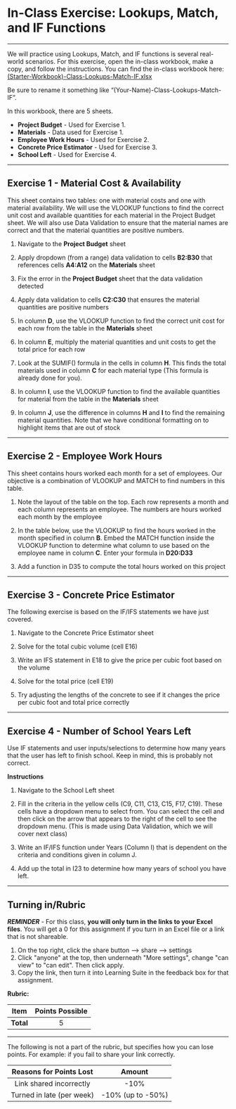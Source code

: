 # In-Class Exercise: Lookups, Match, and IF Functions

---

We will practice using Lookups, Match, and IF functions is several real-world scenarios. For this exercise, open the in-class workbook, make a copy, and follow the instructions.
You can find the in-class workbook here: [(Starter-Workbook)-Class-Lookups-Match-IF.xlsx](%28Starter-Workbook%29-Class-Lookups-Match-IF.xlsx)

Be sure to rename it something like “(Your-Name)-Class-Lookups-Match-IF”.

In this workbook, there are 5 sheets.

- **Project Budget** - Used for Exercise 1. 
- **Materials** - Data used for Exercise 1.
- **Employee Work Hours** - Used for Exercise 2.
- **Concrete Price Estimator** - Used for Exercise 3.
- **School Left** - Used for Exercise 4.

---

## Exercise 1 - Material Cost & Availability

This sheet contains two tables: one with material costs and one with material availability. We will use the VLOOKUP functions to find the correct unit cost and available quantities for each material in the Project Budget sheet. We will also use Data Validation to ensure that the material names are correct and that the material quantities are positive numbers.

1. Navigate to the **Project Budget** sheet

2. Apply dropdown (from a range) data validation to cells **B2:B30** that references cells **A4:A12** on the **Materials** sheet

3. Fix the error in the **Project Budget** sheet that the data validation detected

4. Apply data validation to cells **C2:C30** that ensures the material quantities are positive numbers

5. In column **D**, use the VLOOKUP function to find the correct unit cost for each row from the table in the **Materials** sheet

6. In column **E**, multiply the material quantities and unit costs to get the total price for each row

7. Look at the SUMIF() formula in the cells in column **H**. This finds the total materials used in column **C** for each material type (This formula is already done for you).

8. In column **I**, use the VLOOKUP function to find the available quantities for material from the table in the **Materials** sheet

9. In column **J**, use the difference in columns **H** and **I** to find the remaining material quantities. Note that we have conditional formatting on to highlight items that are out of stock

---

## Exercise 2 - Employee Work Hours

This sheet contains hours worked each month for a set of employees. Our objective is a combination of VLOOKUP and MATCH to find numbers in this table.

1. Note the layout of the table on the top. Each row represents a month and each column represents an employee. The numbers are hours worked each month by the employee

2. In the table below, use the VLOOKUP to find the hours worked in the month specified in column **B**. Embed the MATCH function inside the VLOOKUP function to determine what column to use based on the employee name in column **C**. Enter your formula in **D20:D33**

3. Add a function in D35 to compute the total hours worked on this project

---

## Exercise 3 - Concrete Price Estimator

The following exercise is based on the IF/IFS statements we have just covered.

1. Navigate to the Concrete Price Estimator sheet

2. Solve for the total cubic volume (cell E16)

3. Write an IFS statement in E18 to give the price per cubic foot based on the volume

4. Solve for the total price (cell E19)

5. Try adjusting the lengths of the concrete to see if it changes the price per cubic foot and total price correctly

---

## Exercise 4 - Number of School Years Left

Use IF statements and user inputs/selections to determine how many years that the user has left to finish school. Keep in mind, this is probably not correct.

**Instructions**

1. Navigate to the School Left sheet

2. Fill in the criteria in the yellow cells (C9, C11, C13, C15, F17, C19). These cells have a dropdown menu to select from. You can select the cell and then click on the arrow that appears to the right of the cell to see the dropdown menu. (This is made using Data Validation, which we will cover next class)

3. Write an IF/IFS function under Years (Column I) that is dependent on the criteria and conditions given in column J.

4. Add up the total in I23 to determine how many years of school you have left.

---
			
## Turning in/Rubric

**_REMINDER_** - For this class, **you will only turn in the links to your Excel files**. You will get a 0 for this assignment if you turn in an Excel file or a link that is not shareable. 

1. On the top right, click the share button --> share --> settings
2. Click "anyone" at the top, then underneath "More settings", change "can view" to "can edit". Then click apply. 
3. Copy the link, then turn it into Learning Suite in the feedback box for that assignment.

**Rubric:**

|                      Item                      | Points Possible |
|:----------------------------------------------:|:---------------:|
| <div style="text-align: right">**Total**</div> |        5        |

---

The following is not a part of the rubric, but specifies how you can lose points. For example: if you fail to share your link correctly.

| **Reasons for Points Lost** |    **Amount**     |  
|:---------------------------:|:-----------------:|
|   Link shared incorrectly   |       -10%        |
|  Turned in late (per week)  | -10% (up to -50%) |

